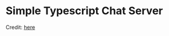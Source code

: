 # Simple Typescript Chat Server

Credit: [here](https://medium.com/dailyjs/real-time-apps-with-typescript-integrating-web-sockets-node-angular-e2b57cbd1ec1)
